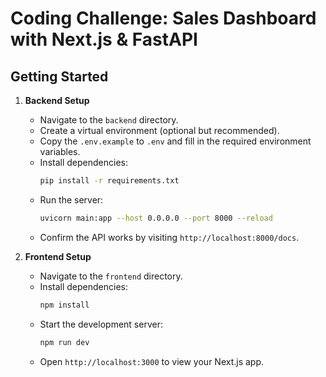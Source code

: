 # Coding Challenge: Sales Dashboard with Next.js & FastAPI

## Getting Started

1. **Backend Setup**

   - Navigate to the `backend` directory.
   - Create a virtual environment (optional but recommended).
   - Copy the `.env.example` to `.env` and fill in the required environment variables.
   - Install dependencies:
     ```bash
     pip install -r requirements.txt
     ```
   - Run the server:
     ```bash
     uvicorn main:app --host 0.0.0.0 --port 8000 --reload
     ```
   - Confirm the API works by visiting `http://localhost:8000/docs`.

2. **Frontend Setup**
   - Navigate to the `frontend` directory.
   - Install dependencies:
     ```bash
     npm install
     ```
   - Start the development server:
     ```bash
     npm run dev
     ```
   - Open `http://localhost:3000` to view your Next.js app.
